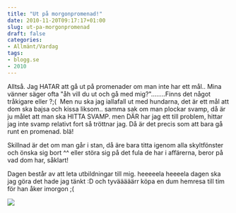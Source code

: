 ```yaml
---
title: "Ut på morgonpromenad!"
date: 2010-11-20T09:17:17+01:00
slug: ut-pa-morgonpromenad
draft: false
categories:
- Allmänt/Vardag
tags:
- blogg.se
- 2010
---
```

Alltså. Jag HATAR att gå ut på promenader om man inte har ett mål.. Mina vänner säger ofta "åh vill du ut och gå med mig?"........Finns det något tråkigare eller ?;(  Men nu ska jag iallafall ut med hundarna, det är ett mål att dom ska bajsa och kissa liksom.. samma sak om man plockar svamp, då är ju målet att man ska HITTA SVAMP. men DÄR har jag ett till problem, hittar jag inte svamp relativt fort så tröttnar jag. Då är det precis som att bara gå runt en promenad. blä!  
  
Skillnad är det om man går i stan, då äre bara titta igenom alla skyltfönster och önska sig bort ^^ eller störa sig på det fula de har i affärerna, beror på vad dom har, såklart!  
  
  
  
Dagen består av att leta utbildningar till mig. heeeeela heeeela dagen ska jag göra det hade jag tänkt :D och tyvääääärr köpa en dum hemresa till tim för han åker imorgon ;(  
  
![](/assets/images/blogg.se/img_0905_117931633.jpg)